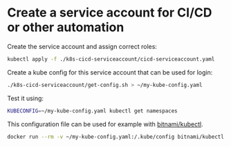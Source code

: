 # Create a service account for CI/CD or other automation

Create the service account and assign correct roles:

```bash
kubectl apply -f ./k8s-cicd-serviceaccount/cicd-serviceaccount.yaml
```

Create a kube config for this service account that can be used for login:

```bash
./k8s-cicd-serviceaccount/get-config.sh > ~/my-kube-config.yaml
```

Test it using:

```bash
KUBECONFIG=~/my-kube-config.yaml kubectl get namespaces
```

This configuration file can be used for example with [bitnami/kubectl](https://hub.docker.com/r/bitnami/kubectl).

```bash
docker run --rm -v ~/my-kube-config.yaml:/.kube/config bitnami/kubectl:1.21 get namespaces
```